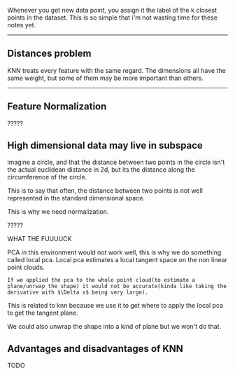 Whenever you get new data point, you assign it the label of the k closest points in the dataset.
This is so simple that i'm not wasting time for these notes yet.

---

## Distances problem

KNN treats every feature with the same regard.
The dimensions all have the same weight, but some of them may be more important than others.

---

## Feature Normalization

?????

## High dimensional data may live in subspace

imagine a circle, and that the distance between two points in the circle isn't the actual euclidean distance in 2d, but its the distance along the circumference of the circle.

This is to say that often, the distance between two points is not well represented in the standard dimensional space.

This is why we need normalization.

?????

WHAT THE FUUUUCK

PCA in this environment would not work well, this is why we do something called local pca.
Local pca estimates a local tangent space on the non linear point clouds.

```ad-hint
If we applied the pca to the whole point cloud(to estimate a plane/unrwap the shape) it would not be accurate(kinda like taking the derivative with $\Delta x$ being very large).
```


This is related to knn because we use it to get where to apply the local pca to get the tangent plane.

We could also unwrap the shape into a kind of plane but we won't do that.


## Advantages and disadvantages of KNN

TODO